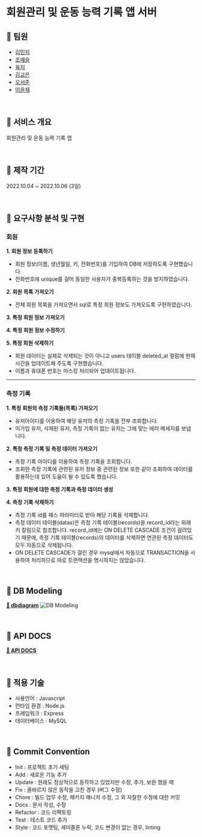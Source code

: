 # 회원관리 및 운동 능력 기록 앱 서버

## 📌 팀원

- [김민지](https://github.com/enddl3224)
- [조예슬](https://github.com/eungang3)
- [육지](https://github.com/azure928)
- [김교은](https://github.com/gyoeun666)
- [오서준](https://github.com/Pi-ren)
- [이윤재](https://github.com/Yunjae53)

<br/>

## 📌 서비스 개요

회원관리 및 운동 능력 기록 앱

<br/>

## 📌 제작 기간

2022.10.04 ~ 2022.10.06 (3일)

<br/>

## 📌 요구사항 분석 및 구현

### 회원

**1. 회원 정보 등록하기**

- 회원 정보(이름, 생년월일, 키, 전화번호)를 기입하여 DB에 저장하도록 구현했습니다.
- 전화번호에 unique를 걸어 동일한 사용자가 중복등록하는 것을 방지하였습니다.

**2. 회원 목록 가져오기**

- 전체 회원 목록을 가져오면서 sql로 특정 회원 정보도 가져오도록 구현하였습니다.

**3. 특정 회원 정보 가져오기**

**4. 특정 회원 정보 수정하기**

**5. 특정 회원 삭제하기**

- 회원 데이터는 실제로 삭제되는 것이 아니고 users 테이블 deleted_at 컬럼에 현재 시간을 업데이트해 주도록 구현했습니다.
- 이름과 휴대폰 번호는 마스킹 처리되어 업데이트됩니다.

---

### 측정 기록

**1. 특정 회원의 측정 기록들(목록) 가져오기**

- 유저아이디를 이용하여 해당 유저의 측정 기록을 전부 조회합니다.
- 미가입 유저, 삭제된 유저, 측정 기록이 없는 유저는 그에 맞는 에러 메세지를 보냅니다.

**2. 특정 측정 기록 및 측정 데이터 가져오기**

- 측정 기록 아이디를 이용하여 측정 기록을 조회합니다.
- 조회한 측정 기록에 관련된 유저 정보 중 관련된 정보 또한 같이 조회하여 데이터를 활용하는데 있어 도움이 될 수 있도록 했습니다.

**3. 특정 회원에 대한 측정 기록과 측정 데이터 생성**

**4. 측정 기록 삭제하기**

- 측정 기록 id를 패스 파라미터로 받아 해당 기록을 삭제합니다.
- 측정 데이터 테이블(datas)은 측정 기록 테이블(records)을 record_id라는 외래키 칼럼으로 참조합니다. record_id에는 ON DELETE CASCADE 조건이 걸려있기 때문에, 측정 기록 테이블(records)의 데이터를 삭제하면 연관된 측정 데이터도 모두 자동으로 삭제됩니다.
- ON DELETE CASCADE가 걸린 경우 mysql에서 자동으로 TRANSACTION을 사용하여 처리하므로 따로 트랜잭션을 명시하지는 않았습니다.

<br/>

## 📌 DB Modeling

**[🔗 dbdiagram](https://dbdiagram.io/d/633c1ad6f0018a1c5f8e9f86)**
![DB Modeling](https://i.imgur.com/MPawXVa.png)

<br>

## 📌 API DOCS

**[🔗 API DOCS](https://charmed-skirt-18c.notion.site/3-api-da65b8473dee41daacea0ae879adc958)**

<br/>

## 📌 적용 기술

- 사용언어 : Javascript
- 런타임 환경 : Node.js
- 프레임워크 : Express
- 데이터베이스 : MySQL

<br/>

## 📌 Commit Convention

- Init : 프로젝트 초기 세팅
- Add : 새로운 기능 추가
- Update : 원래도 정상적으로 동작하고 있었지만 수정, 추가, 보완 했을 때
- Fix : 올바르지 않은 동작을 고친 경우 (버그 수정)
- Chore : 빌드 업무 수정, 패키지 매니저 수정, 그 외 자잘한 수정에 대한 커밋
- Docs : 문서 작성, 수정
- Refactor : 코드 리팩토링
- Test : 테스트 코드 추가
- Style : 코드 포맷팅, 세미콜론 누락, 코드 변경이 없는 경우, linting
